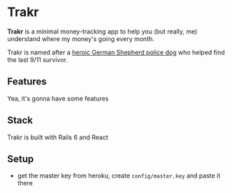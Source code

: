 # Trakr 
**Trakr** is a minimal money-tracking app to help you (but really, me) understand where my money's going every month.

Trakr is named after a [heroic German Shepherd police dog](https://en.wikipedia.org/wiki/Trakr) who helped find the last 9/11 survivor.

## Features

Yea, it's gonna have some features

## Stack

Trakr is built with Rails 6 and React

## Setup

- get the master key from heroku, create `config/master.key` and paste it there